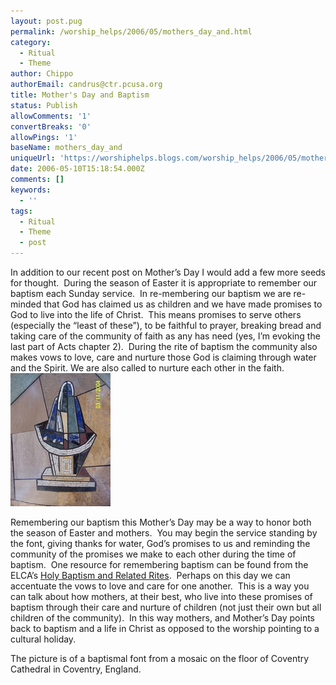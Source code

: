 ```yaml
---
layout: post.pug
permalink: /worship_helps/2006/05/mothers_day_and.html 
category:
  - Ritual
  - Theme
author: Chippo
authorEmail: candrus@ctr.pcusa.org
title: Mother's Day and Baptism
status: Publish
allowComments: '1'
convertBreaks: '0'
allowPings: '1'
baseName: mothers_day_and
uniqueUrl: 'https://worshiphelps.blogs.com/worship_helps/2006/05/mothers_day_and.html '
date: 2006-05-10T15:18:54.000Z
comments: []
keywords:
  - ''
tags:
  - Ritual
  - Theme
  - post
---
```

In addition to our recent post on Mother’s Day I would add a few more seeds for thought.  During the season of Easter it is appropriate to remember our baptism each Sunday service.  In re-membering our baptism we are re-minded that God has claimed us as children and we have made promises to God to live into the life of Christ.  This means promises to serve others (especially the “least of these”), to be faithful to prayer, breaking bread and taking care of the community of faith as any has need (yes, I’m evoking the last part of Acts chapter 2).  During the rite of baptism the community also makes vows to love, care and nurture those God is claiming through water and the Spirit. We are also called to nurture each other in the faith.[![Imr00035](/img/imr00035.jpg "Imr00035")](/img/shared/imr00035.jpg)

  

Remembering our baptism this Mother’s Day may be a way to honor both the season of Easter and mothers.  You may begin the service standing by the font, giving thanks for water, God’s promises to us and reminding the community of the promises we make to each other during the time of baptism.  One resource for remembering baptism can be found from the ELCA’s [Holy Baptism and Related Rites](http://www.elca.org/dcm/worship/worship/sacraments/baptism.html).  Perhaps on this day we can accentuate the vows to love and care for one another.  This is a way you can talk about how mothers, at their best, who live into these promises of baptism through their care and nurture of children (not just their own but all children of the community).  In this way mothers, and Mother’s Day points back to baptism and a life in Christ as opposed to the worship pointing to a cultural holiday. 

The picture is of a baptismal font from a mosaic on the floor of Coventry Cathedral in Coventry, England.